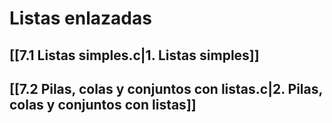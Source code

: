 # Listas enlazadas
## [[7.1 Listas simples.c|1. Listas simples]]
## [[7.2 Pilas, colas y conjuntos con listas.c|2. Pilas, colas y conjuntos con listas]]
